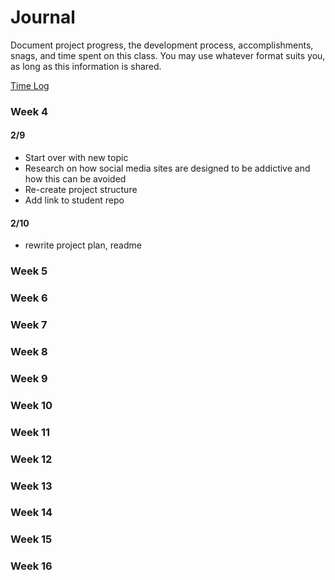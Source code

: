 # Journal

Document project progress, the development process, accomplishments, snags, and time spent on this class. You may use whatever format suits you, as long as this information is shared. 

[Time Log](TimeLog.md)

### Week 4
#### 2/9
* Start over with new topic
* Research on how social media sites are designed to be addictive and how this can be avoided 
* Re-create project structure 
* Add link to student repo
#### 2/10
* rewrite project plan, readme

### Week 5

### Week 6

### Week 7

### Week 8

### Week 9

### Week 10

### Week 11

### Week 12

### Week 13

### Week 14

### Week 15

### Week 16